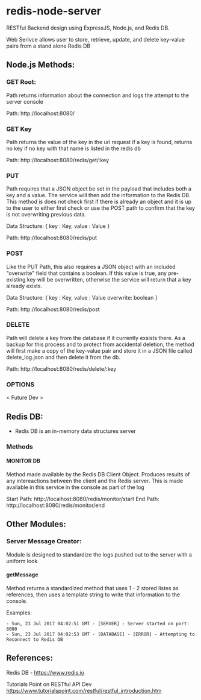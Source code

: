 # redis-node-server

RESTful Backend design using ExpressJS, Node.js, and Redis DB.  

Web Serivce allows user to store, retrieve, update, and delete key-value pairs from a stand alone Redis DB


## Node.js Methods:

### GET Root:
Path returns information about the connection and logs the attempt to the server console 

Path: http://localhost:8080/

### GET Key
Path returns the value of the key in the uri request if a key is found, returns no key if no key with that name is listed in the redis db

Path: http://localhost:8080/redis/get/:key

### PUT
Path requires that a JSON object be set in the payload that includes both a key and a value.  The service will then add the information to the Redis DB.  This method is does not check first if there is already an object and it is up to the user to either first check or use the POST path to confirm that the key is not overwriting previous data.

Data Structure:
{
  key : Key,
  value : Value
}

Path: http://localhost:8080/redis/put

### POST
Like the PUT Path, this also requires a JSON object with an included "overwrite" field that contains a boolean.  If this value is true, any pre-existing key will be overwritten, otherwise the service will return that a key already exists.


Data Structure:
{
  key : Key,
  value : Value
  overwrite: boolean
}


Path: http://localhost:8080/redis/post

### DELETE
Path will delete a key from the database if it currently exsists there.  As a backup for this process and to protect from accidental deletion, the method will first make a copy of the key-value pair and store it in a JSON file called delete_log.json and then delete it from the db.

Path: http://localhost:8080/redis/delete/:key

### OPTIONS
< Future Dev >

## Redis DB:
- Redis DB is an in-memory data structures server

### Methods
#### MONITOR DB
Method made available by the Redis DB Client Object.  Produces results of any intereactions between the client and the Redis server.  This is made available in this service in the console as part of the log

Start Path: http://localhost:8080/redis/monitor/start
End Path: http://localhost:8080/redis/monitor/end

## Other Modules:
### Server Message Creator:
Module is designed to standardize the logs pushed out to the server with a uniform look 

#### getMessage
Method returns a standardized method that uses 1 - 2 stored listes as references, then uses a template string to write that information to the console.

Examples: 

    - Sun, 23 Jul 2017 04:02:51 GMT - [SERVER] - Server started on port: 8080
    - Sun, 23 Jul 2017 04:02:53 GMT - [DATABASE] - [ERROR] - Attempting to Reconnect to Redis DB

## References: 

Redis DB - https://www.redis.io

Tutorials Point on RESTful API Dev  https://www.tutorialspoint.com/restful/restful_introduction.htm
